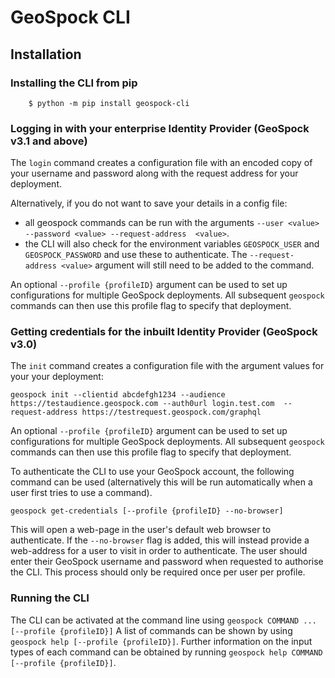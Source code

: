 # GeoSpock CLI

## Installation

### Installing the CLI from pip
```
    $ python -m pip install geospock-cli
```


### Logging in with your enterprise Identity Provider (GeoSpock v3.1 and above)
The `login` command creates a configuration file with an encoded copy of your username and password along with the 
request address for your deployment.

Alternatively, if you do not want to save your details in a config file: 
 - all geospock commands can be run with the arguments `--user <value> --password <value> --request-address 
<value>`.
 - the CLI will also check for the environment variables `GEOSPOCK_USER` and `GEOSPOCK_PASSWORD` and use these to 
 authenticate. The `--request-address <value>` argument will still need to be added to the command.

An optional `--profile {profileID}` argument can be used to set up configurations for multiple GeoSpock deployments.
All subsequent `geospock` commands can then use this profile flag to specify that deployment.


### Getting credentials for the inbuilt Identity Provider (GeoSpock v3.0)
The `init` command creates a configuration file with the argument values for your your deployment:

`geospock init --clientid abcdefgh1234 --audience https://testaudience.geospock.com --auth0url login.test.com 
--request-address https://testrequest.geospock.com/graphql`

An optional `--profile {profileID}` argument can be used to set up configurations for multiple GeoSpock deployments.
All subsequent `geospock` commands can then use this profile flag to specify that deployment.

To authenticate the CLI to use your GeoSpock account, the following command can be used (alternatively this will be run
automatically when a user first tries to use a command).

`geospock get-credentials [--profile {profileID} --no-browser]`

This will open a web-page in the user's default web browser to authenticate. If the `--no-browser` flag is added, this 
will instead provide a web-address for a user to visit in order to authenticate.
The user should enter their GeoSpock username and password when requested to authorise the CLI.
This process should only be required once per user per profile.

### Running the CLI
The CLI can be activated at the command line using `geospock COMMAND ... [--profile {profileID}]`
A list of commands can be shown by using `geospock help [--profile {profileID}]`. Further information on the 
input types of each command can be obtained by running `geospock help COMMAND [--profile {profileID}]`.
